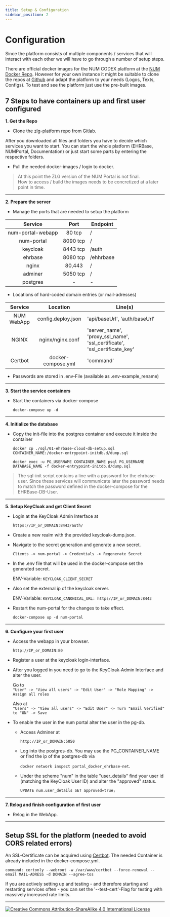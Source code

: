 ```yaml
---
title: Setup & Configuration
sidebar_position: 2
---
```


# Configuration

Since the platform consists of multiple components / services that will interact with each other we will have to go through a number of setup steps.

There are official docker images for the NUM CODEX platform at the [NUM Docker Repo](https://hub.docker.com/u/numresearchdataplatform). However for your own instance it might be suitable to clone the repos at [Github](https://github.com/num-forschungsdatenplattform) and adapt the platform to your needs (Logos, Texts, Configs). To test and see the platform just use the pre-built images.

## 7 Steps to have containers up and first user configured

**1. Get the Repo**
- Clone the zlg-platform repo from Gitlab.

After you downloaded all files and folders you have to decide which services you want to start. You can start the whole platform (EHRBase, NUMPortal, Documentation) or just start some parts by entering the respective folders.

- Pull the needed docker-images / login to docker.  
> At this point the ZLG version of the NUM Portal is not final.  
> How to access / build the images needs to be concretized at a later point in time.

---
**2. Prepare the server**  

- Manage the ports that are needed to setup the platform

|Service|Port|Endpoint|
|:-------:|:----:|--------|
|num-portal-webapp|80 tcp|/|
|num-portal|8090 tcp|/|
|keycloak|8443 tcp|/auth|
|ehrbase|8080 tcp|/ehhrbase|
|nginx|80,443|/|
|adminer|5050 tcp|/|
|postgres|-|-|

- Locations of hard-coded domain entries (or mail-adresses)

|Service|Location|Line(s)|
|:-------:|:----:|----|
|NUM WebApp|config.deploy.json|'api/baseUrl', 'auth/baseUrl'|
|NGINX|nginx/nginx.conf|'server_name', 'proxy_ssl_name', 'ssl_certificate', 'ssl_certificate_key'
|Certbot|docker-compose.yml|'command'|

- Passwords are stored in .env-File (available as .env-example_rename)

---
**3. Start the service containers**

- Start the containers via docker-compose  

    `docker-compose up -d`

---
**4. Initialize the database**

- Copy the init-file into the postgres container and execute it inside the container

    `docker cp ./sql/01-ehrbase-cloud-db-setup.sql CONTAINER_NAME:/docker-entrypoint-initdb.d/dump.sql`

    `docker exec -u PG_USERNAME CONTAINER_NAME psql PG_USERNAME DATABASE_NAME -f docker-entrypoint-initdb.d/dump.sql`

> The sql-init script contains a line with a password for the ehrbase-user. Since these services will communicate later the password needs to match the password defined in the docker-compose for the EHRBase-DB-User.

---
**5. Setup KeyCloak and get Client Secret**

- Login at the KeyCloak Admin Interface at  

    `https://IP_or_DOMAIN:8443/auth/`

- Create a new realm with the provided keycloak-dump.json.
- Navigate to the secret generation and generate a new secret.

    `Clients -> num-portal -> Credentials -> Regenerate Secret`

- In the .env file that will be used in the docker-compose set the generated secret.

    ENV-Variable: `KEYCLOAK_CLIENT_SECRET`

- Also set the external ip of the keycloak server. 

    ENV-Variable: `KEYCLOAK_CANONICAL_URL: https//IP_or_DOMAIN:8443`

- Restart the num-portal for the changes to take effect.

    `docker-compose up -d num-portal`

---
**6. Configure your first user**

- Access the webapp in your browser.

    `http://IP_or_DOMAIN:80`

- Register a user at the keycloak login-interface.
- After you logged in you need to go to the KeyCloak-Admin Interface and alter the user.

    Go to  
    `"User" -> "View all users" -> "Edit User" -> "Role Mapping" -> Assign all roles`
    
    Also at  
    `"Users" -> "View all users" -> "Edit User" -> Turn "Email Verified" to "ON" -> Save`

- To enable the user in the num portal alter the user in the pg-db.

    - Access Adminer at 
    
        `http://IP_or_DOMAIN:5050`

    - Log into the postgres-db. You may use the PG_CONTAINER_NAME or find the ip of the postgres-db via 
    
        `docker network inspect portal_docker_ehrbase-net`.

    - Under the scheme "num" in the table "user_details" find your user id (matching the KeyCloak User ID) and alter the "approved" status.

        `UPDATE num.user_details SET approved=true;`

---
**7. Relog and finish configuration of first user**

- Relog in the WebApp.

---
## Setup SSL for the platform (needed to avoid CORS related errors)

An SSL-Certificate can be acquired using [Certbot](https://certbot.eff.org). The needed Container is already included in the docker-compose.yml.

`command: certonly --webroot -w /var/www/certbot --force-renewal --email MAIL-ADRESS -d DOMAIN --agree-tos`

If you are actively setting up and testing - and therefore starting and restarting services often - you can set the '--test-cert'-Flag for testing with massively increased rate limits.

---
[![Creative Commons Attribution-ShareAlike 4.0 International License](https://i.creativecommons.org/l/by-sa/4.0/88x31.png "Creative Commons Attribution-ShareAlike 4.0 International License")](http://creativecommons.org/licenses/by-sa/4.0/)